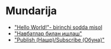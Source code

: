 # Mundarija

* ["Hello World!"- birinchi sodda misol](chapter1.md)
* ["Навбатлар билан ишлаш"](chapter2.md)
* ["Publish (Нашр)/Subscribe (Обуна)"](chapter3.md)
